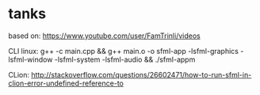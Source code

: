 # tanks
based on: https://www.youtube.com/user/FamTrinli/videos

CLI linux:
g++ -c main.cpp && g++ main.o -o sfml-app -lsfml-graphics -lsfml-window -lsfml-system -lsfml-audio && ./sfml-appm

CLion: 
http://stackoverflow.com/questions/26602471/how-to-run-sfml-in-clion-error-undefined-reference-to